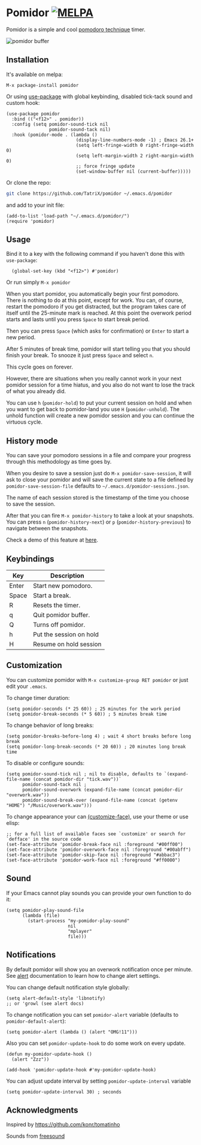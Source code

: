 # Pomidor [![MELPA](https://melpa.org/packages/pomidor-badge.svg)](https://melpa.org/#/pomidor)

Pomidor is a simple and cool [pomodoro technique](http://www.pomodorotechnique.com/) timer.

![*pomidor* buffer](https://i.imgur.com/33A938J.png)

## Installation

It's available on melpa:
```
M-x package-install pomidor
```

Or using [use-package](https://github.com/jwiegley/use-package) with global keybinding, disabled tick-tack sound and custom hook:
```elisp
(use-package pomidor
  :bind (("<f12>" . pomidor))
  :config (setq pomidor-sound-tick nil
                pomidor-sound-tack nil)
  :hook (pomidor-mode . (lambda ()
                          (display-line-numbers-mode -1) ; Emacs 26.1+
                          (setq left-fringe-width 0 right-fringe-width 0)
                          (setq left-margin-width 2 right-margin-width 0)
                          ;; force fringe update
                          (set-window-buffer nil (current-buffer)))))
```

Or clone the repo:
```sh
git clone https://github.com/TatriX/pomidor ~/.emacs.d/pomidor
```
and add to your init file:
```elisp
(add-to-list 'load-path "~/.emacs.d/pomidor/")
(require 'pomidor)

```

## Usage

Bind it to a key with the following command if you haven't done this with `use-package`:

```elisp
  (global-set-key (kbd "<f12>") #'pomidor)
```
Or run simply `M-x pomidor`

When you start pomidor, you automatically begin your first
pomodoro. There is nothing to do at this point, except for work. You
can, of course, restart the pomodoro if you get distracted, but the
program takes care of itself until the 25-minute mark is reached. At
this point the overwork period starts and lasts until you press
`Space` to start break period.

Then you can press `Space` (which asks for confirmation) or `Enter` to start a new period.

After 5 minutes of break time, pomidor will start telling you that you
should finish your break. To snooze it just press `Space` and select
`n`.

This cycle goes on forever.

However, there are situations when you really cannot work in your next
pomidor session for a time hiatus, and you also do not want to lose
the track of what you already did.

You can use `h` (`pomidor-hold`) to put your current session on hold
and when you want to get back to pomidor-land you use `H`
(`pomidor-unhold`). The unhold function will create a new pomidor
session and you can continue the virtuous cycle.


## History mode

You can save your pomodoro sessions in a file and compare your
progress through this methodology as time goes by.

When you desire to save a session just do `M-x pomidor-save-session`,
it will ask to close your pomidor and will save the current state to a
file defined by `pomidor-save-session-file` defaults to
`~/.emacs.d/pomidor-sessions.json`.

The name of each session stored is the timestamp of the time you
choose to save the session.

After that you can fire `M-x pomidor-history` to take a look at your
snapshots. You can press `n` (`pomidor-history-next`) or `p`
(`pomidor-history-previous`) to navigate between the snapshots.

Check a demo of this feature at [here](https://youtu.be/BJTT7nILcsY).

## Keybindings

| Key   | Description             |
|-------|-------------------------|
| Enter | Start new pomodoro.     |
| Space | Start a break.          |
| R     | Resets the timer.       |
| q     | Quit pomidor buffer.    |
| Q     | Turns off pomidor.      |
| h     | Put the session on hold |
| H     | Resume on hold session  |


## Customization

You can customize pomidor with `M-x customize-group RET pomidor` or just edit your `.emacs`.

To change timer duration:
```elisp
(setq pomidor-seconds (* 25 60)) ; 25 minutes for the work period
(setq pomidor-break-seconds (* 5 60)) ; 5 minutes break time

```

To change behavior of long breaks:
``` elisp
(setq pomidor-breaks-before-long 4) ; wait 4 short breaks before long break
(setq pomidor-long-break-seconds (* 20 60)) ; 20 minutes long break time
```

To disable or configure sounds:
```elisp
(setq pomidor-sound-tick nil ; nil to disable, defaults to `(expand-file-name (concat pomidor-dir "tick.wav"))`
      pomidor-sound-tack nil ; 
      pomidor-sound-overwork (expand-file-name (concat pomidor-dir "overwork.wav"))
	  pomidor-sound-break-over (expand-file-name (concat (getenv "HOME") "/Music/overwork.wav")))
```

To change appearance your can [(customize-face)](https://www.gnu.org/software/emacs/manual/html_node/emacs/Face-Customization.html), use your theme or use elisp:
```elisp
;; for a full list of available faces see `customize' or search for `defface' in the source code
(set-face-attribute 'pomidor-break-face nil :foreground "#00ff00")
(set-face-attribute 'pomidor-overwork-face nil :foreground "#00abff")
(set-face-attribute 'pomidor-skip-face nil :foreground "#abbac3")
(set-face-attribute 'pomidor-work-face nil :foreground "#ff0000")
```

## Sound
If your Emacs cannot play sounds you can provide your own function to do it:
```elisp
(setq pomidor-play-sound-file
      (lambda (file)
        (start-process "my-pomidor-play-sound"
                       nil
                       "mplayer"
                       file)))
```

## Notifications
By default pomidor will show you an overwork notification once per minute.
See [alert](https://github.com/jwiegley/alert/) documentation to learn how to change alert settings.

You can change default notification style globally:
```elisp
(setq alert-default-style 'libnotify)
;; or 'growl (see alert docs)
```

To change notification you can set `pomidor-alert` variable (defaults to `pomidor-default-alert`):
```elisp
(setq pomidor-alert (lambda () (alert "OMG!11")))
```

Also you can set `pomidor-update-hook` to do some work on every update.
```elisp
(defun my-pomidor-update-hook ()
  (alert "Zzz"))

(add-hook 'pomidor-update-hook #'my-pomidor-update-hook)
```

You can adjust update interval by setting `pomidor-update-interval` variable
```elisp
(setq pomidor-update-interval 30) ; seconds
```

## Acknowledgments
Inspired by https://github.com/konr/tomatinho

Sounds from [freesound](http://www.freesound.org/people/InspectorJ/sounds/343130/)
